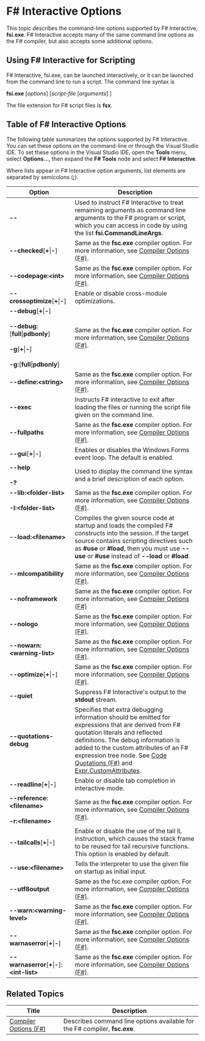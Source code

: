 # F# Interactive Options

This topic describes the command-line options supported by F# Interactive, **fsi.exe**. F# Interactive accepts many of the same command line options as the F# compiler, but also accepts some additional options.


## Using F# Interactive for Scripting
F# Interactive, fsi.exe, can be launched interactively, or it can be launched from the command line to run a script. The command line syntax is

**fsi.exe** [*options*] [*script-file* [*arguments*] ]

The file extension for F# script files is **fsx**.


## Table of F# Interactive Options
The following table summarizes the options supported by F# Interactive. You can set these options on the command-line or through the Visual Studio IDE. To set these options in the Visual Studio IDE, open the **Tools** menu, select **Options...**, then expand the **F# Tools** node and select **F# Interactive**.

Where lists appear in F# Interactive option arguments, list elements are separated by semicolons (**;**).



|Option|Description|
|------|-----------|
|**--**|Used to instruct F# Interactive to treat remaining arguments as command line arguments to the F# program or script, which you can access in code by using the list **fsi.CommandLineArgs**.|
|**--checked**[**+**&#124;**-**]|Same as the **fsc.exe** compiler option. For more information, see [Compiler Options &#40;F&#35;&#41;](Compiler+Options+28%F%2329%.md).|
|**--codepage:&lt;int&gt;**|Same as the **fsc.exe** compiler option. For more information, see [Compiler Options &#40;F&#35;&#41;](Compiler+Options+28%F%2329%.md).|
|**--crossoptimize**[**+**&#124;**-**]|Enable or disable cross-module optimizations.|
|**--debug**[**+**&#124;**-**]<br /><br />**--debug:**[**full**&#124;**pdbonly**]<br /><br />**-g**[**+**&#124;**-**]<br /><br />**-g:**[**full**&#124;**pdbonly**]|Same as the **fsc.exe** compiler option. For more information, see [Compiler Options &#40;F&#35;&#41;](Compiler+Options+28%F%2329%.md).|
|**--define:&lt;string&gt;**|Same as the **fsc.exe** compiler option. For more information, see [Compiler Options &#40;F&#35;&#41;](Compiler+Options+28%F%2329%.md).|
|**--exec**|Instructs F# interactive to exit after loading the files or running the script file given on the command line.|
|**--fullpaths**|Same as the **fsc.exe** compiler option. For more information, see [Compiler Options &#40;F&#35;&#41;](Compiler+Options+28%F%2329%.md).|
|**--gui**[**+**&#124;**-**]|Enables or disables the Windows Forms event loop. The default is enabled.|
|**--help**<br /><br />**-?**|Used to display the command line syntax and a brief description of each option.|
|**--lib:&lt;folder-list&gt;**<br /><br />**-I:&lt;folder-list&gt;**|Same as the **fsc.exe** compiler option. For more information, see [Compiler Options &#40;F&#35;&#41;](Compiler+Options+28%F%2329%.md).|
|**--load:&lt;filename&gt;**|Compiles the given source code at startup and loads the compiled F# constructs into the session. If the target source contains scripting directives such as **#use** or **#load**, then you must use **--use** or **#use** instead of **--load** or **#load**.|
|**--mlcompatibility**|Same as the **fsc.exe** compiler option. For more information, see [Compiler Options &#40;F&#35;&#41;](Compiler+Options+28%F%2329%.md).|
|**--noframework**|Same as the **fsc.exe** compiler option. For more information, see [Compiler Options &#40;F&#35;&#41;](Compiler+Options+28%F%2329%.md)|
|**--nologo**|Same as the **fsc.exe** compiler option. For more information, see [Compiler Options &#40;F&#35;&#41;](Compiler+Options+28%F%2329%.md).|
|**--nowarn:&lt;warning-list&gt;**|Same as the **fsc.exe** compiler option. For more information, see [Compiler Options &#40;F&#35;&#41;](Compiler+Options+28%F%2329%.md).|
|**--optimize**[**+**&#124;**-**]|Same as the **fsc.exe** compiler option. For more information, see [Compiler Options &#40;F&#35;&#41;](Compiler+Options+28%F%2329%.md).|
|**--quiet**|Suppress F# Interactive's output to the **stdout** stream.|
|**--quotations-debug**|Specifies that extra debugging information should be emitted for expressions that are derived from F# quotation literals and reflected definitions. The debug information is added to the custom attributes of an F# expression tree node. See [Code Quotations &#40;F&#35;&#41;](Code+Quotations+28%F%2329%.md) and [Expr.CustomAttributes](http://msdn.microsoft.com/en-us/library/eb89943f-5f5b-474e-b125-030ca412edb3).|
|**--readline**[**+**&#124;**-**]|Enable or disable tab completion in interactive mode.|
|**--reference:&lt;filename&gt;**<br /><br />**-r:&lt;filename&gt;**|Same as the **fsc.exe** compiler option. For more information, see [Compiler Options &#40;F&#35;&#41;](Compiler+Options+28%F%2329%.md).|
|**--tailcalls**[**+**&#124;**-**]|Enable or disable the use of the tail IL instruction, which causes the stack frame to be reused for tail recursive functions. This option is enabled by default.|
|**--use:&lt;filename&gt;**|Tells the interpreter to use the given file on startup as initial input.|
|**--utf8output**|Same as the fsc.exe compiler option. For more information, see [Compiler Options &#40;F&#35;&#41;](Compiler+Options+28%F%2329%.md).|
|**--warn:&lt;warning-level&gt;**|Same as the **fsc.exe** compiler option. For more information, see [Compiler Options &#40;F&#35;&#41;](Compiler+Options+28%F%2329%.md).|
|**--warnaserror**[**+**&#124;**-**]|Same as the **fsc.exe** compiler option. For more information, see [Compiler Options &#40;F&#35;&#41;](Compiler+Options+28%F%2329%.md).|
|**--warnaserror**[**+**&#124;**-**]:**&lt;int-list&gt;**|Same as the **fsc.exe** compiler option. For more information, see [Compiler Options &#40;F&#35;&#41;](Compiler+Options+28%F%2329%.md).|

## Related Topics


|Title|Description|
|-----|-----------|
|[Compiler Options &#40;F&#35;&#41;](Compiler+Options+28%F%2329%.md)|Describes command line options available for the F# compiler, **fsc.exe**.|
